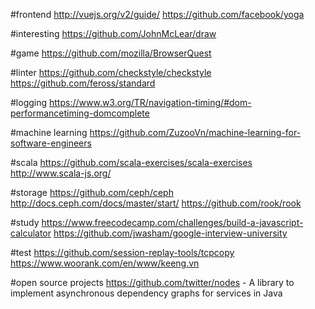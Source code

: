 #frontend
http://vuejs.org/v2/guide/
https://github.com/facebook/yoga

#interesting
https://github.com/JohnMcLear/draw

#game
https://github.com/mozilla/BrowserQuest

#linter
https://github.com/checkstyle/checkstyle
https://github.com/feross/standard

#logging
https://www.w3.org/TR/navigation-timing/#dom-performancetiming-domcomplete

#machine learning
https://github.com/ZuzooVn/machine-learning-for-software-engineers

#scala
https://github.com/scala-exercises/scala-exercises
http://www.scala-js.org/

#storage
https://github.com/ceph/ceph
http://docs.ceph.com/docs/master/start/
https://github.com/rook/rook

#study
https://www.freecodecamp.com/challenges/build-a-javascript-calculator
https://github.com/jwasham/google-interview-university

#test
https://github.com/session-replay-tools/tcpcopy
https://www.woorank.com/en/www/keeng.vn

#open source projects
https://github.com/twitter/nodes - A library to implement asynchronous dependency graphs for services in Java


